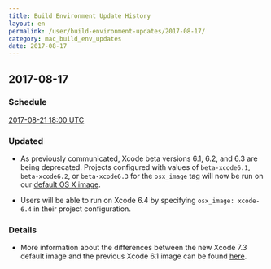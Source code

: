 ```yaml
---
title: Build Environment Update History
layout: en
permalink: /user/build-environment-updates/2017-08-17/
category: mac_build_env_updates
date: 2017-08-17
---
```


## 2017-08-17

### Schedule

[2017-08-21 18:00 UTC](http://everytimezone.com/#2017-8-21,360,c8l)

### Updated

- As previously communicated, Xcode beta versions 6.1, 6.2, and 6.3 are being deprecated.
Projects configured with values of `beta-xcode6.1`, `beta-xcode6.2`, or `beta-xcode6.3`
for the `osx_image` tag will now be run on our [default OS X image](/user/reference/osx/#os-x-version).

- Users will be able to run on Xcode 6.4 by specifying `osx_image: xcode-6.4` in
their project configuration.

### Details

- More information about the differences between the new Xcode 7.3 default image and
the previous Xcode 6.1 image can be found [here](https://blog.travis-ci.com/2016-10-04-osx-73-default-image-live/).
